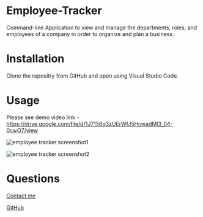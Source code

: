 # Employee-Tracker

Command-line Application to view and manage the departments, roles, and employees of a company in order to organize and plan a business.

# Installation

Clone the repositry from GitHub and open using Visual Studio Code.

# Usage

Please see demo video link - https://drive.google.com/file/d/1J7156q3zUErWfJ5HcwadMl3_04-0cwO7/view

![employee tracker screenshot1](public/assets/images/employee_tracker_screenshot1.png)

![employee tracker screenshot2](public/assets/images/employee_tracker_screenshot2.png)

# Questions

[Contact me](chitra.iyer00@gmail.com)

[GitHub](https://github.com/ciyer87)
